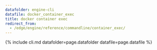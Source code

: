 ```yaml
---
datafolder: engine-cli
datafile: docker_container_exec
title: docker container exec
redirect_from:
  - /edge/engine/reference/commandline/container_exec/
---
```


<!--
Sorry, but the contents of this page are automatically generated from
Docker's source code. If you want to suggest a change to the text that appears
here, you'll need to find the string by searching this repo:

https://github.com/docker/cli
-->

{% include cli.md datafolder=page.datafolder datafile=page.datafile %}
